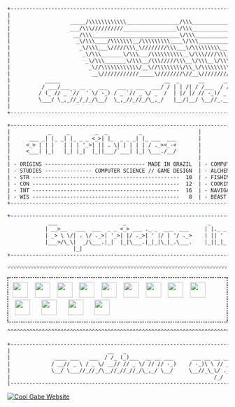 
```diff
+-------------------------------------------------------------------------------------------------------------------+
|                                                                                                                   |
|                   _____/\\\\\\\\\\\\_________________/\\\_______________________                                  |
|                   ___/\\\//////////_________________\/\\\_______________________                                  |
|                    __/\\\____________________________\/\\\_______________________                                 |
|                     _\/\\\____/\\\\\\\__/\\\\\\\\\____\/\\\____________/\\\\\\\\__                                |
|                      _\/\\\___\/////\\\_\////////\\\___\/\\\\\\\\\____/\\\/////\\\_                               |
|                       _\/\\\_______\/\\\___/\\\\\\\\\\__\/\\\////\\\__/\\\\\\\\\\\__                              |
|                        _\/\\\_______\/\\\__/\\\/////\\\__\/\\\__\/\\\_\//\\///////___                             |
|                         _\//\\\\\\\\\\\\/__\//\\\\\\\\/\\_\/\\\\\\\\\___\//\\\\\\\\\\_                            |
|                          __\////////////_____\////////\//__\/////////_____\//////////__                           |
|           _____                                 __  _      __      __     ___             _                       |
|          / ___/___ _ __ _  ___   ___ _ ___  ___/ / | | /| / /___  / /    / _ \ ___  ___  (_)___ _ ___             |
|         / (_ // _ `//  ' \/ -_) / _ `// _ \/ _  /  | |/ |/ // -_)/ _ \  / // // -_)(_-< / // _ `// _ \            |
|         \___/ \_,_//_/_/_/\__/  \_,_//_//_/\_,_/   |__/|__/ \__//_.__/ /____/ \__//___//_/ \_, //_//_/            |
|                                                                                           /___/                   |
+-------------------------------------------------------------------------------------------------------------------+

+-------------------------------------------------------------------------------------------------------------------+
|            _     _        _  _          _                  |                  ___  _    _  _  _                   |
|      ___ _| |_ _| |_ _ _ <_>| |_  _ _ _| |_ ___  ___       |                 / __>| |__<_>| || | ___              |
|     <_> | | |   | | | '_>| || . \| | | | | / ._><_-<       |                 \__ \| / /| || || |<_-<              |
|     <___| |_|   |_| |_|  |_||___/`___| |_| \___./__/       |                 <___/|_\_\|_||_||_|/__/              |
|                                                            |                                                      |
| - ORIGINS -------------------------------- MADE IN BRAZIL  | - COMPUTERS ------------------------------------ 92% |
| - STUDIES --------------- COMPUTER SCIENCE // GAME DESIGN  | - ALCHEMY --------------------------------------  1% |
| - STR -----------------------------------------------  10  | - FISHING -------------------------------------- 35% |
| - CON -----------------------------------------------  12  | - COOKING -------------------------------------- 72% |
| - INT -----------------------------------------------  16  | - NAVIGATION ----------------------------------- 45% |
| - WIS -----------------------------------------------   8  | - BEAST TAMING --------------------------------- 84% |
+-------------------------------------------------------------------------------------------------------------------+

+-------------------------------------------------------------------------------------------------------------------+
             ___                     _                          _                       _                 
            | __>__   ___  ___  _ _ <_> ___ ._ _  ___  ___     | |._ _  _ _  ___ ._ _ _| |_ ___  _ _  _ _ 
            | _> \ \/| . \/ ._>| '_>| |/ ._>| ' |/ | '/ ._>    | || ' || | |/ ._>| ' | | | / . \| '_>| | |
            |___>/\_\|  _/\___.|_|  |_|\___.|_|_|\_|_.\___.    |_||_|_||__/ \___.|_|_| |_| \___/|_|  `_. |
                     |_|                                                                             <___'
+-------------------------------------------------------------------------------------------------------------------+

˅˅˅˅˅˅˅˅˅˅˅˅˅˅˅˅˅˅˅˅˅˅˅˅˅˅˅˅˅˅˅˅˅˅˅˅˅˅˅˅˅˅˅˅˅˅˅˅˅˅˅˅˅˅˅˅˅˅˅˅˅˅˅˅˅˅˅˅˅˅˅˅˅˅˅˅˅˅˅˅˅˅˅˅˅˅˅˅˅˅˅˅˅˅˅˅˅˅˅˅˅˅˅˅˅˅˅˅˅˅˅˅˅˅˅˅˅
```
<div style="border: 2px dotted; padding: 10px; display: flex; flex-wrap: wrap;">
  <img src="https://cdn.jsdelivr.net/gh/devicons/devicon/icons/javascript/javascript-original.svg" height="35">&nbsp;&nbsp;&nbsp;&nbsp;
  <img src="https://cdn.jsdelivr.net/gh/devicons/devicon/icons/react/react-original.svg" height="35">&nbsp;&nbsp;&nbsp;&nbsp;
  <img src="https://cdn.jsdelivr.net/gh/devicons/devicon/icons/nextjs/nextjs-original.svg" height="35">&nbsp;&nbsp;&nbsp;&nbsp;
  <img src="https://cdn.jsdelivr.net/gh/devicons/devicon/icons/php/php-original.svg" height="35">&nbsp;&nbsp;&nbsp;&nbsp;
  <img src="https://cdn.jsdelivr.net/gh/devicons/devicon/icons/html5/html5-original.svg" height="35">&nbsp;&nbsp;&nbsp;&nbsp;
  <img src="https://cdn.jsdelivr.net/gh/devicons/devicon/icons/css3/css3-original.svg" height="35">&nbsp;&nbsp;&nbsp;&nbsp;
  <img src="https://cdn.jsdelivr.net/gh/devicons/devicon/icons/tailwindcss/tailwindcss-original.svg" height="35">&nbsp;&nbsp;&nbsp;&nbsp;
  <img src="https://cdn.jsdelivr.net/gh/devicons/devicon/icons/postgresql/postgresql-original.svg" height="35">&nbsp;&nbsp;&nbsp;&nbsp;
  <img src="https://cdn.jsdelivr.net/gh/devicons/devicon/icons/linux/linux-original.svg" height="35">&nbsp;&nbsp;&nbsp;&nbsp;
  <img src="https://cdn.jsdelivr.net/gh/devicons/devicon/icons/csharp/csharp-original.svg" style="height: 35px; width: auto; margin: 5px;">&nbsp;&nbsp;&nbsp;&nbsp;
  <img src="https://cdn.jsdelivr.net/gh/devicons/devicon/icons/photoshop/photoshop-plain.svg" style="height: 35px; width: auto; margin: 5px;">&nbsp;&nbsp;&nbsp;&nbsp;
  <img src="https://cdn.jsdelivr.net/gh/devicons/devicon/icons/illustrator/illustrator-plain.svg" style="height: 35px; width: auto; margin: 5px;">&nbsp;&nbsp;&nbsp;&nbsp;
  <img src="https://cdn.jsdelivr.net/gh/devicons/devicon/icons/unity/unity-original.svg" style="height: 35px; width: auto; margin: 5px;">&nbsp;&nbsp;&nbsp;&nbsp;
</div>

```diff
^^^^^^^^^^^^^^^^^^^^^^^^^^^^^^^^^^^^^^^^^^^^^^^^^^^^^^^^^^^^^^^^^^^^^^^^^^^^^^^^^^^^^^^^^^^^^^^^^^^^^^^^^^^^^^^^^^^^

+-------------------------------------------------------------------------------------------------------------------+
|                               __   _                                      __            _                         |
|              ____ ___   ___  / /_ (_)___  __ __ ___      ___ __ __ ___   / /___   ____ (_)___  ___ _              |
|             / __// _ \ / _ \/ __// // _ \/ // // -_)    / -_)\ \ // _ \ / // _ \ / __// // _ \/ _ `/              |
|             \__/ \___//_//_/\__//_//_//_/\_,_/ \__/     \__//_\_\/ .__//_/ \___//_/  /_//_//_/\_, /               |
|                                                                 /_/                          /___/                |
|-------------------------------------------------------------------------------------------------------------------|
```

[![Cool Gabe Website](https://img.shields.io/badge/Visit-Gabe's%20Website-brightgreen?style=for-the-badge)](https://gabesimao.com)
